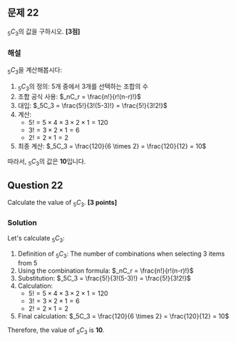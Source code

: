 

## 문제 22
$_5C_3$의 값을 구하시오. **[3점]**

### 해설
$_5C_3$을 계산해봅시다:

1. $_5C_3$의 정의: 5개 중에서 3개를 선택하는 조합의 수
2. 조합 공식 사용: $_nC_r = \frac{n!}{r!(n-r)!}$
3. 대입: $_5C_3 = \frac{5!}{3!(5-3)!} = \frac{5!}{3!2!}$
4. 계산:
   - $5! = 5 \times 4 \times 3 \times 2 \times 1 = 120$
   - $3! = 3 \times 2 \times 1 = 6$
   - $2! = 2 \times 1 = 2$
5. 최종 계산: $_5C_3 = \frac{120}{6 \times 2} = \frac{120}{12} = 10$

따라서, $_5C_3$의 값은 **10**입니다.

## Question 22
Calculate the value of $_5C_3$. **[3 points]**

### Solution
Let's calculate $_5C_3$:

1. Definition of $_5C_3$: The number of combinations when selecting 3 items from 5
2. Using the combination formula: $_nC_r = \frac{n!}{r!(n-r)!}$
3. Substitution: $_5C_3 = \frac{5!}{3!(5-3)!} = \frac{5!}{3!2!}$
4. Calculation:
   - $5! = 5 \times 4 \times 3 \times 2 \times 1 = 120$
   - $3! = 3 \times 2 \times 1 = 6$
   - $2! = 2 \times 1 = 2$
5. Final calculation: $_5C_3 = \frac{120}{6 \times 2} = \frac{120}{12} = 10$

Therefore, the value of $_5C_3$ is **10**.